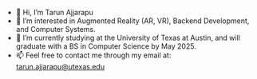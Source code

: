 - 👋 Hi, I’m Tarun Ajjarapu
- 👀 I’m interested in Augmented Reality (AR, VR), Backend Development, and Computer Systems.
- 🌱 I’m currently studying at the University of Texas at Austin, and will graduate with a BS in Computer Science by May 2025.
- 📫 Feel free to contact me through my email at: tarun.ajjarapu@utexas.edu

<!--
**tarunajjarapu/tarunajjarapu** is a ✨ _special_ ✨ repository because its `README.md` (this file) appears on your GitHub profile.

Here are some ideas to get you started:

- 🔭 I’m currently working on ...
- 🌱 I’m currently learning ...
- 👯 I’m looking to collaborate on ...
- 🤔 I’m looking for help with ...
- 💬 Ask me about ...
- 📫 How to reach me: ...
- 😄 Pronouns: ...
- ⚡ Fun fact: ...
-->
